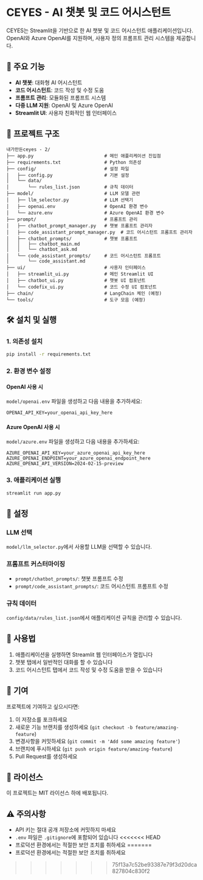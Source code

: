 # CEYES - AI 챗봇 및 코드 어시스턴트

CEYES는 Streamlit을 기반으로 한 AI 챗봇 및 코드 어시스턴트 애플리케이션입니다. OpenAI와 Azure OpenAI를 지원하며, 사용자 정의 프롬프트 관리 시스템을 제공합니다.

## 🚀 주요 기능

- **AI 챗봇**: 대화형 AI 어시스턴트
- **코드 어시스턴트**: 코드 작성 및 수정 도움
- **프롬프트 관리**: 모듈화된 프롬프트 시스템
- **다중 LLM 지원**: OpenAI 및 Azure OpenAI
- **Streamlit UI**: 사용자 친화적인 웹 인터페이스

## 📁 프로젝트 구조

```
내가만든ceyes - 2/
├── app.py                          # 메인 애플리케이션 진입점
├── requirements.txt                # Python 의존성
├── config/                         # 설정 파일
│   ├── config.py                   # 기본 설정
│   └── data/
│       └── rules_list.json         # 규칙 데이터
├── model/                          # LLM 모델 관련
│   ├── llm_selector.py             # LLM 선택기
│   ├── openai.env                  # OpenAI 환경 변수
│   └── azure.env                   # Azure OpenAI 환경 변수
├── prompt/                         # 프롬프트 관리
│   ├── chatbot_prompt_manager.py   # 챗봇 프롬프트 관리자
│   ├── code_assistant_prompt_manager.py  # 코드 어시스턴트 프롬프트 관리자
│   ├── chatbot_prompts/            # 챗봇 프롬프트
│   │   ├── chatbot_main.md
│   │   └── chatbot_ask.md
│   └── code_assistant_prompts/     # 코드 어시스턴트 프롬프트
│       └── code_assistant.md
├── ui/                             # 사용자 인터페이스
│   ├── streamlit_ui.py             # 메인 Streamlit UI
│   ├── chatbot_ui.py               # 챗봇 UI 컴포넌트
│   └── codefix_ui.py               # 코드 수정 UI 컴포넌트
├── chain/                          # LangChain 체인 (예정)
└── tools/                          # 도구 모음 (예정)
```

## 🛠️ 설치 및 실행

### 1. 의존성 설치

```bash
pip install -r requirements.txt
```

### 2. 환경 변수 설정

#### OpenAI 사용 시
`model/openai.env` 파일을 생성하고 다음 내용을 추가하세요:

```
OPENAI_API_KEY=your_openai_api_key_here
```

#### Azure OpenAI 사용 시
`model/azure.env` 파일을 생성하고 다음 내용을 추가하세요:

```
AZURE_OPENAI_API_KEY=your_azure_openai_api_key_here
AZURE_OPENAI_ENDPOINT=your_azure_openai_endpoint_here
AZURE_OPENAI_API_VERSION=2024-02-15-preview
```

### 3. 애플리케이션 실행

```bash
streamlit run app.py
```

## 🔧 설정

### LLM 선택
`model/llm_selector.py`에서 사용할 LLM을 선택할 수 있습니다.

### 프롬프트 커스터마이징
- `prompt/chatbot_prompts/`: 챗봇 프롬프트 수정
- `prompt/code_assistant_prompts/`: 코드 어시스턴트 프롬프트 수정

### 규칙 데이터
`config/data/rules_list.json`에서 애플리케이션 규칙을 관리할 수 있습니다.

## 📝 사용법

1. 애플리케이션을 실행하면 Streamlit 웹 인터페이스가 열립니다
2. 챗봇 탭에서 일반적인 대화를 할 수 있습니다
3. 코드 어시스턴트 탭에서 코드 작성 및 수정 도움을 받을 수 있습니다

## 🤝 기여

프로젝트에 기여하고 싶으시다면:

1. 이 저장소를 포크하세요
2. 새로운 기능 브랜치를 생성하세요 (`git checkout -b feature/amazing-feature`)
3. 변경사항을 커밋하세요 (`git commit -m 'Add some amazing feature'`)
4. 브랜치에 푸시하세요 (`git push origin feature/amazing-feature`)
5. Pull Request를 생성하세요

## 📄 라이선스

이 프로젝트는 MIT 라이선스 하에 배포됩니다.

## ⚠️ 주의사항

- API 키는 절대 공개 저장소에 커밋하지 마세요
- `.env` 파일은 `.gitignore`에 포함되어 있습니다
<<<<<<< HEAD
- 프로덕션 환경에서는 적절한 보안 조치를 취하세요 
=======
- 프로덕션 환경에서는 적절한 보안 조치를 취하세요 
>>>>>>> 75f13a7c52be93387e79f3d20dca827804c830f2
